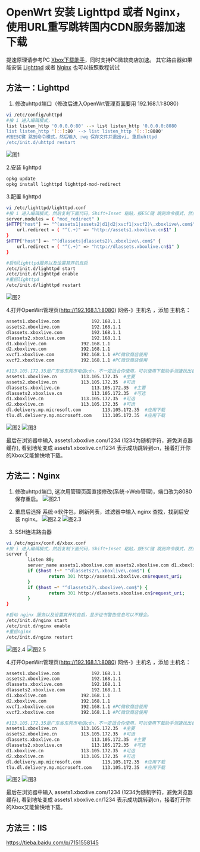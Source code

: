 # OpenWrt 安装 Lighttpd 或者 Nginx，使用URL重写跳转国内CDN服务器加速下载

提速原理请参考PC [Xbox下载助手](https://github.com/skydevil88/XboxDownload "Xbox下载助手")，同时支持PC微软商店加速。
其它路由器如果能安装 [Lighttpd](#方法一lighttpd "Lighttpd") 或者 [Nginx](#方法二nginx "Lighttpd") 也可以按照教程试试

## 方法一：Lighttpd 
1. 修改uhttpd端口（修改后进入OpenWrt管理页面要用 192.168.1.1:8080）
```bash
vi /etc/config/uhttpd
#按 i 进入编辑模式，
list listen_http '0.0.0.0:80' --> list listen_http '0.0.0.0:8080
list listen_http '[::]:80' --> list listen_http '[::]:8080'
#按ESC键 跳到命令模式，然后输入 :wq 保存文件并退出vi, 重启uhttpd
/etc/init.d/uhttpd restart
```
![图1](doc/Op1.png)

2.安装 lighttpd
```bash
opkg update
opkg install lighttpd lighttpd-mod-redirect
```

3.配置 lighttpd
```bash
vi /etc/lighttpd/lighttpd.conf
#按 i 进入编辑模式，然后复制下面代码，Shift+Inset 粘贴，按ESC键 跳到命令模式，然后输入 :wq 保存文件并退出vi
server.modules = ( "mod_redirect" )
$HTTP["host"] =~ "^(assets1|assets2|d1|d2|xvcf1|xvcf2)\.xboxlive\.com$" {
	url.redirect = ( "^(.+)" => "http://assets1.xboxlive.cn$1" )
}
$HTTP["host"] =~ "^(dlassets|dlassets2)\.xboxlive\.com$" {
	url.redirect = ( "^(.+)" => "http://dlassets.xboxlive.cn$1" )
}

#启动lighttpd服务以及设置其开机自启
/etc/init.d/lighttpd start
/etc/init.d/lighttpd enable
#重启lighttpd
/etc/init.d/lighttpd restart
```
![图2](doc/Op2.png)

4.打开OpenWrt管理页(http://192.168.1.1:8080) 网络-》主机名 ，添加 主机名：
```bash
assets1.xboxlive.com			192.168.1.1
assets2.xboxlive.com			192.168.1.1
dlassets.xboxlive.com			192.168.1.1
dlassets2.xboxlive.com			192.168.1.1
d1.xboxlive.com				192.168.1.1
d2.xboxlive.com				192.168.1.1
xvcf1.xboxlive.com			192.168.1.1	#PC微软商店使用
xvcf2.xboxlive.com			192.168.1.1	#PC微软商店使用

#113.105.172.35是广东省东莞市电信cdn，不一定适合你使用，可以使用下载助手测速找出自己最快IP
assets1.xboxlive.cn			113.105.172.35	#主要
assets2.xboxlive.cn			113.105.172.35	#可选
dlassets.xboxlive.cn			113.105.172.35	#主要
dlassets2.xboxlive.cn			113.105.172.35	#可选
d1.xboxlive.cn				113.105.172.35	#可选
d2.xboxlive.cn				113.105.172.35	#可选
dl.delivery.mp.microsoft.com		113.105.172.35	#应用下载
tlu.dl.delivery.mp.microsoft.com	113.105.172.35	#应用下载
```

![图2](doc/Op3.png)
![图3](doc/Pc02.png)


最后在浏览器中输入 assets1.xboxlive.com/1234 (1234为随机字符，避免浏览器缓存), 看到地址变成 assets1.xboxlive.cn/1234 表示成功跳转到cn，接着打开你的Xbox又能愉快地下载。





## 方法二：Nginx	
1. 修改uhttpd端口, 这次用管理页面直接修改(系统->Web管理)，端口改为8080保存重启。
![图2.1](doc/Op2.1.png)

2. 重启后选择 系统->软件包，刷新列表，过滤器中输入 nginx 查找，找到后安装 nginx。
![图2.2](doc/Op2.2.png)
![图2.3](doc/Op2.3.png)

3. SSH连进路由器
```bash
vi /etc/nginx/conf.d/xbox.conf
#按 i 进入编辑模式，然后复制下面代码，Shift+Inset 粘贴，按ESC键 跳到命令模式，然后输入 :wq 保存文件并退出vi
server {
        listen 80;
        server_name assets1.xboxlive.com assets2.xboxlive.com d1.xboxlive.com d2.xboxlive.com xvcf1.xboxlive.com xvcf2.xboxlive.com dlassets.xboxlive.com dlassets2.xboxlive.com;
        if ($host !~* "^dlassets2?\.xboxlive\.com$") {
                return 301 http://assets1.xboxlive.cn$request_uri;
        }
        if ($host ~* "^dlassets2?\.xboxlive\.com$") {
                return 301 http://dlassets.xboxlive.cn$request_uri;
        }
}

#启动 nginx 服务以及设置其开机自启，显示证书警告信息可以不理会。
/etc/init.d/nginx start
/etc/init.d/nginx enable
#重启nginx
/etc/init.d/nginx restart
```
![图2.4](doc/Op2.4.png)
![图2.5](doc/Op2.5.png)

4.打开OpenWrt管理页(http://192.168.1.1:8080) 网络-》主机名 ，添加 主机名：
```bash
assets1.xboxlive.com			192.168.1.1
assets2.xboxlive.com			192.168.1.1
dlassets.xboxlive.com			192.168.1.1
dlassets2.xboxlive.com			192.168.1.1
d1.xboxlive.com				192.168.1.1
d2.xboxlive.com				192.168.1.1
xvcf1.xboxlive.com			192.168.1.1	#PC微软商店使用
xvcf2.xboxlive.com			192.168.1.1	#PC微软商店使用

#113.105.172.35是广东省东莞市电信cdn，不一定适合你使用，可以使用下载助手测速找出自己最快IP
assets1.xboxlive.cn			113.105.172.35	#主要
assets2.xboxlive.cn			113.105.172.35	#可选
dlassets.xboxlive.cn			113.105.172.35	#主要
dlassets2.xboxlive.cn			113.105.172.35	#可选
d1.xboxlive.cn				113.105.172.35	#可选
d2.xboxlive.cn				113.105.172.35	#可选
dl.delivery.mp.microsoft.com		113.105.172.35	#应用下载
tlu.dl.delivery.mp.microsoft.com	113.105.172.35	#应用下载
```

![图2](doc/Op3.png)
![图3](doc/Pc02.png)


最后在浏览器中输入 assets1.xboxlive.com/1234 (1234为随机字符，避免浏览器缓存), 看到地址变成 assets1.xboxlive.cn/1234 表示成功跳转到cn，接着打开你的Xbox又能愉快地下载。

## 方法三：IIS	
https://tieba.baidu.com/p/7151558145



